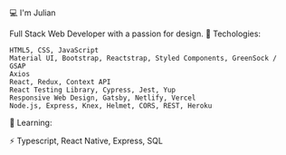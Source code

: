 
💻 I'm Julian

Full Stack Web Developer with a passion for design.
🌱 Techologies:

    HTML5, CSS, JavaScript
    Material UI, Bootstrap, Reactstrap, Styled Components, GreenSock / GSAP
    Axios
    React, Redux, Context API
    React Testing Library, Cypress, Jest, Yup
    Responsive Web Design, Gatsby, Netlify, Vercel
    Node.js, Express, Knex, Helmet, CORS, REST, Heroku

🔭 Learning:

  ⚡  Typescript, React Native, Express, SQL






